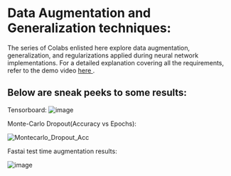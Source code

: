 # Data Augmentation and Generalization techniques:

The series of Colabs enlisted here explore data augmentation, generalization, and regularizations applied during neural network implementations. For a detailed explanation covering all the requirements, refer to the demo video <a href = 'https://youtu.be/H_4lmgHsB_s'> here </a>.
## Below are sneak peeks to some results:

Tensorboard: 
![image](https://github.com/Samarth-Sharma-G/Deep-Learning-CMPE-258/assets/107587243/d9bcb8f6-86d1-4441-bd89-71f48f3021f5)

Monte-Carlo Dropout(Accuracy vs Epochs): 

![Montecarlo_Dropout_Acc](https://github.com/Samarth-Sharma-G/Deep-Learning-CMPE-258/assets/107587243/487330d6-a06c-4b3a-be1e-5a061cebde02)

Fastai test time augmentation results: 

![image](https://github.com/Samarth-Sharma-G/Deep-Learning-CMPE-258/assets/107587243/49d5602f-e087-42f1-8fd8-263012e9f731)
 
